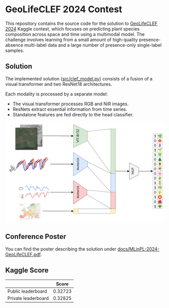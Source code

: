 # GeoLifeCLEF 2024 Contest





This repository contains the source code for the solution to [GeoLifeCLEF 2024](https://www.kaggle.com/competitions/geolifeclef-2024)  Kaggle contest, which focuses on predicting plant species composition across space and time using a multimodal model. The challenge involves learning from a small amount of high-quality presence-absence multi-label data and a large number of presence-only single-label samples.
## Solution

The implemented solution ([src/clef_model.py](src/clef_model.py)) consists of a fusion of a visual transformer and two ResNet18 architectures.

Each modality is processed by a separate model:
- The visual transformer processes RGB and NIR images.
- ResNets extract essential information from time series.
- Standalone features are fed directly to the head classifier.

![Solution Diagram](docs/photos/solution_diagram.png)

## Conference Poster

You can find the poster describing the solution under [docs/MLinPL-2024-GeoLifeCLEF.pdf](docs/MLinPL-2024-GeoLifeCLEF.pdf).

## Kaggle Score

|                     | Score   |
|---------------------|---------|
| Public leaderboard  | 0.32723 |
| Private leaderboard | 0.32825 |